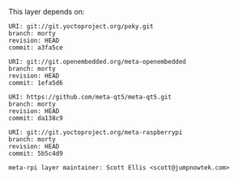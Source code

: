 This layer depends on:

    URI: git://git.yoctoproject.org/poky.git
    branch: morty
    revision: HEAD
    commit: a3fa5ce

    URI: git://git.openembedded.org/meta-openembedded
    branch: morty
    revision: HEAD
    commit: 1efa5d6

    URI: https://github.com/meta-qt5/meta-qt5.git
    branch: morty
    revision: HEAD
    commit: da138c9

    URI: git://git.yoctoproject.org/meta-raspberrypi 
    branch: morty
    revision: HEAD
    commit: 5b5c4d9

    meta-rpi layer maintainer: Scott Ellis <scott@jumpnowtek.com>
